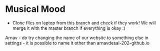 # Musical Mood

- Clone files on laptop from this branch and check if they work! We will merge it with the master branch if everything is okay :) 

Arnav - do try changing the name of our website to something else in settings - it is possible to name it other than arnavdesai-202-github.io


